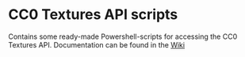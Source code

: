 # CC0 Textures API scripts
Contains some ready-made Powershell-scripts for accessing the CC0 Textures API.
Documentation can be found in the [Wiki](https://github.com/StruffelProductions/cc0textures-api-scripts/wiki)
